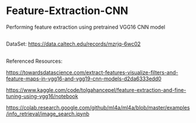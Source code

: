 # Feature-Extraction-CNN

Performing feature extraction using pretrained VGG16 CNN model
##
DataSet: https://data.caltech.edu/records/mzrjq-6wc02
##
Referenced Resources:

https://towardsdatascience.com/extract-features-visualize-filters-and-feature-maps-in-vgg16-and-vgg19-cnn-models-d2da6333edd0

https://www.kaggle.com/code/tolgahancepel/feature-extraction-and-fine-tuning-using-vgg16/notebook

https://colab.research.google.com/github/ml4a/ml4a/blob/master/examples/info_retrieval/image_search.ipynb
